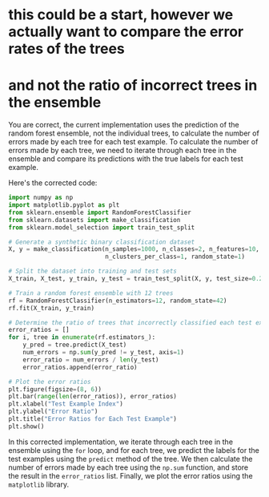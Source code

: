 # this could be a start, however we actually want to compare the error rates of the trees
# and not the ratio of incorrect trees in the ensemble

You are correct, the current implementation uses the prediction of the random forest ensemble, not the individual trees, to calculate the number of errors made by each tree for each test example. To calculate the number of errors made by each tree, we need to iterate through each tree in the ensemble and compare its predictions with the true labels for each test example.

Here's the corrected code:
```python
import numpy as np
import matplotlib.pyplot as plt
from sklearn.ensemble import RandomForestClassifier
from sklearn.datasets import make_classification
from sklearn.model_selection import train_test_split

# Generate a synthetic binary classification dataset
X, y = make_classification(n_samples=1000, n_classes=2, n_features=10, n_redundant=0, n_informative=2,
                           n_clusters_per_class=1, random_state=1)

# Split the dataset into training and test sets
X_train, X_test, y_train, y_test = train_test_split(X, y, test_size=0.2, random_state=42)

# Train a random forest ensemble with 12 trees
rf = RandomForestClassifier(n_estimators=12, random_state=42)
rf.fit(X_train, y_train)

# Determine the ratio of trees that incorrectly classified each test example
error_ratios = []
for i, tree in enumerate(rf.estimators_):
    y_pred = tree.predict(X_test)
    num_errors = np.sum(y_pred != y_test, axis=1)
    error_ratio = num_errors / len(y_test)
    error_ratios.append(error_ratio)

# Plot the error ratios
plt.figure(figsize=(8, 6))
plt.bar(range(len(error_ratios)), error_ratios)
plt.xlabel("Test Example Index")
plt.ylabel("Error Ratio")
plt.title("Error Ratios for Each Test Example")
plt.show()
```
In this corrected implementation, we iterate through each tree in the ensemble using the `for` loop, and for each tree, we predict the labels for the test examples using the `predict` method of the tree. We then calculate the number of errors made by each tree using the `np.sum` function, and store the result in the `error_ratios` list. Finally, we plot the error ratios using the `matplotlib` library.